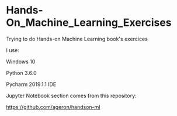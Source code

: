 # Hands-On_Machine_Learning_Exercises

Trying to do Hands-on Machine Learning book's exercices

I use:

Windows 10

Python 3.6.0

Pycharm 2019.1.1 IDE

Jupyter Notebook section comes from this repository:

https://github.com/ageron/handson-ml
